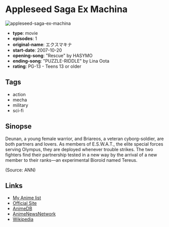 # Appleseed Saga Ex Machina

![appleseed-saga-ex-machina](https://cdn.myanimelist.net/images/anime/10/23677.jpg)

-   **type**: movie
-   **episodes**: 1
-   **original-name**: エクスマキナ
-   **start-date**: 2007-10-20
-   **opening-song**: "Rescue" by HASYMO
-   **ending-song**: "PUZZLE-RIDDLE" by Lina Oota
-   **rating**: PG-13 - Teens 13 or older

## Tags

-   action
-   mecha
-   military
-   sci-fi

## Sinopse

Deunan, a young female warrior, and Briareos, a veteran cyborg-soldier, are both partners and lovers. As members of E.S.W.A.T., the elite special forces serving Olympus, they are deployed whenever trouble strikes. The two fighters find their partnership tested in a new way by the arrival of a new member to their ranks—an experimental Bioroid named Tereus.

(Source: ANN)

## Links

-   [My Anime list](https://myanimelist.net/anime/2969/Appleseed_Saga_Ex_Machina)
-   [Official Site](http://www.exmachina.jp/)
-   [AnimeDB](http://anidb.info/perl-bin/animedb.pl?show=anime&aid=5080)
-   [AnimeNewsNetwork](http://www.animenewsnetwork.com/encyclopedia/anime.php?id=5104)
-   [Wikipedia](http://en.wikipedia.org/wiki/Appleseed_Ex_Machina)
